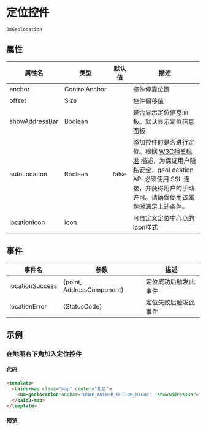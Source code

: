 # 定位控件

`BmGeolocation`

## 属性

|属性名|类型|默认值|描述|
|------|-----|-----|----|
|anchor|ControlAnchor||控件停靠位置|
|offset|Size||控件偏移值|
|showAddressBar|Boolean||是否显示定位信息面板。默认显示定位信息面板|
|autoLocation|Boolean|false|添加控件时是否进行定位。根据 [W3C相关标准](https://www.w3.org/TR/geolocation-API/#privacy_for_uas) 描述，为保证用户隐私安全，geoLocation API 必须使用 SSL 连接，并获得用户的手动许可。请确保使用该属性时满足上述条件。|
|locationIcon|Icon||可自定义定位中心点的Icon样式|

## 事件
|事件名|参数|描述|
|------|-----|----|
|locationSuccess|{point, AddressComponent}|定位成功后触发此事件|
|locationError|{StatusCode}|定位失败后触发此事件|

## 示例

### 在地图右下角加入定位控件

#### 代码

```html
<template>
  <baidu-map class="map" center="北京">
    <bm-geolocation anchor="BMAP_ANCHOR_BOTTOM_RIGHT" :showAddressBar="true" :autoLocation="true"></bm-geolocation>
  </baidu-map>
</template>
```

#### 预览

<doc-preview>
  <baidu-map class="map" center="北京">
    <bm-geolocation anchor="BMAP_ANCHOR_BOTTOM_RIGHT" :showAddressBar="true" :autoLocation="true"></bm-geolocation>
  </baidu-map>
</doc-preview>

